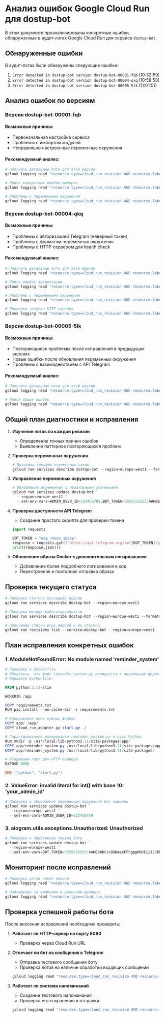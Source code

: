 # Анализ ошибок Google Cloud Run для dostup-bot

В этом документе проанализированы конкретные ошибки, обнаруженные в аудит-логах Google Cloud Run для сервиса `dostup-bot`.

## Обнаруженные ошибки

В аудит-логах были обнаружены следующие ошибки:

1. `Error detected in dostup-bot version dostup-bot-00001-fqb` (10:32:59)
2. `Error detected in dostup-bot version dostup-bot-00004-qkq` (10:58:58)
3. `Error detected in dostup-bot version dostup-bot-00005-5lk` (11:01:51)

## Анализ ошибок по версиям

### Версия dostup-bot-00001-fqb

#### Возможные причины:
- Первоначальная настройка сервиса
- Проблемы с импортом модулей
- Неправильно настроенные переменные окружения

#### Рекомендуемый анализ:
```powershell
# Получить детальные логи для этой версии
gcloud logging read "resource.type=cloud_run_revision AND resource.labels.service_name=dostup-bot AND resource.labels.revision_name=dostup-bot-00001-fqb" --limit=50

# Поиск конкретных ошибок импорта
gcloud logging read "resource.type=cloud_run_revision AND resource.labels.service_name=dostup-bot AND resource.labels.revision_name=dostup-bot-00001-fqb AND textPayload:ModuleNotFoundError" --limit=20

# Проблемы с переменными окружения
gcloud logging read "resource.type=cloud_run_revision AND resource.labels.service_name=dostup-bot AND resource.labels.revision_name=dostup-bot-00001-fqb AND textPayload:environ" --limit=20
```

### Версия dostup-bot-00004-qkq

#### Возможные причины:
- Проблемы с авторизацией Telegram (неверный токен)
- Проблемы с форматом переменных окружения
- Проблемы с HTTP-сервером для health check

#### Рекомендуемый анализ:
```powershell
# Получить детальные логи для этой версии
gcloud logging read "resource.type=cloud_run_revision AND resource.labels.service_name=dostup-bot AND resource.labels.revision_name=dostup-bot-00004-qkq" --limit=50

# Поиск ошибок авторизации
gcloud logging read "resource.type=cloud_run_revision AND resource.labels.service_name=dostup-bot AND resource.labels.revision_name=dostup-bot-00004-qkq AND textPayload:Unauthorized" --limit=20

# Проблемы с переменными окружения
gcloud logging read "resource.type=cloud_run_revision AND resource.labels.service_name=dostup-bot AND resource.labels.revision_name=dostup-bot-00004-qkq AND textPayload:ValueError" --limit=20

# Проверка запуска HTTP-сервера
gcloud logging read "resource.type=cloud_run_revision AND resource.labels.service_name=dostup-bot AND resource.labels.revision_name=dostup-bot-00004-qkq AND textPayload:cloud_run_adapter" --limit=20
```

### Версия dostup-bot-00005-5lk

#### Возможные причины:
- Повторяющиеся проблемы после исправлений в предыдущих версиях
- Новые ошибки после обновления переменных окружения
- Проблемы с взаимодействием с API Telegram

#### Рекомендуемый анализ:
```powershell
# Получить детальные логи для этой версии
gcloud logging read "resource.type=cloud_run_revision AND resource.labels.service_name=dostup-bot AND resource.labels.revision_name=dostup-bot-00005-5lk" --limit=50

# Поиск общих ошибок
gcloud logging read "resource.type=cloud_run_revision AND resource.labels.service_name=dostup-bot AND resource.labels.revision_name=dostup-bot-00005-5lk AND severity>=ERROR" --limit=20
```

## Общий план диагностики и исправления

1. **Изучение логов по каждой ревизии**
   - Определение точных причин ошибок
   - Выявление паттернов повторяющихся проблем

2. **Проверка переменных окружения**
   ```powershell
   # Проверка текущих переменных среды
   gcloud run services describe dostup-bot --region=europe-west1 --format="yaml(spec.template.spec.containers[0].env)"
   ```

3. **Исправление переменных окружения**
   ```powershell
   # Обновление переменных с правильными значениями
   gcloud run services update dostup-bot `
     --region=europe-west1 `
     --set-env-vars=ADMIN_USER_ID=123456789,BOT_TOKEN=5555555555:AAHBbbbCccDDDeeeFFFgggHHHiiiJJJkkk
   ```

4. **Проверка доступности API Telegram**
   - Создание простого скрипта для проверки токена
   ```python
   import requests
   
   BOT_TOKEN = "ваш_токен_здесь"
   response = requests.get(f"https://api.telegram.org/bot{BOT_TOKEN}/getMe")
   print(response.json())
   ```

5. **Обновление образа Docker с дополнительным логированием**
   - Добавление более подробного логирования в код
   - Перестроение и повторная отправка образа

## Проверка текущего статуса

```powershell
# Проверка статуса последней версии
gcloud run services describe dostup-bot --region=europe-west1

# Проверка метрик работоспособности
gcloud run services describe dostup-bot --region=europe-west1 --format="yaml(status)"

# Получение списка всех версий и их статуса
gcloud run revisions list --service=dostup-bot --region=europe-west1
```

## План исправления конкретных ошибок

### 1. ModuleNotFoundError: No module named 'reminder_system'

```powershell
# Проверка в Dockerfile
# Убедитесь, что файл reminder_system.py копируется в правильную директорию
# Обновите Dockerfile:

FROM python:3.11-slim

WORKDIR /app

COPY requirements.txt .
RUN pip install --no-cache-dir -r requirements.txt

# Копирование всех нужных файлов
COPY app/ /app/
COPY cloud_run_adapter.py start.py ./

# Гарантированное копирование reminder_system.py в путь Python
RUN mkdir -p /usr/local/lib/python3.11/site-packages/app/
COPY app/reminder_system.py /usr/local/lib/python3.11/site-packages/app/
COPY app/reminder_system.py /usr/local/lib/python3.11/site-packages/

# Открываем порт для HTTP-сервера
EXPOSE 8080

CMD ["python", "start.py"]
```

### 2. ValueError: invalid literal for int() with base 10: 'your_admin_id'

```powershell
# Проверка и обновление переменных окружения без кавычек
gcloud run services update dostup-bot `
  --region=europe-west1 `
  --set-env-vars=ADMIN_USER_ID=123456789
```

### 3. aiogram.utils.exceptions.Unauthorized: Unauthorized

```powershell
# Проверка и обновление токена бота
gcloud run services update dostup-bot `
  --region=europe-west1 `
  --set-env-vars=BOT_TOKEN=5555555555:AAHBbbbCccDDDeeeFFFgggHHHiiiJJJkkk
```

## Мониторинг после исправлений

```powershell
# Проверка логов новой версии
gcloud logging read "resource.type=cloud_run_revision AND resource.labels.service_name=dostup-bot AND timestamp>=\"$(Get-Date).AddMinutes(-30).ToString('o')\"" --limit=50

# Наблюдение за ошибками в реальном времени
gcloud logging read "resource.type=cloud_run_revision AND resource.labels.service_name=dostup-bot AND severity>=ERROR" --limit=20 --format="table(timestamp, severity, textPayload)" --freshness=1h
```

## Проверка успешной работы бота

После внесения исправлений необходимо проверить:

1. **Работает ли HTTP-сервер на порту 8080**
   - Проверка через Cloud Run URL

2. **Отвечает ли бот на сообщения в Telegram**
   - Отправка тестового сообщения боту
   - Проверка логов на наличие обработки входящих сообщений
   ```powershell
   gcloud logging read "resource.type=cloud_run_revision AND resource.labels.service_name=dostup-bot AND textPayload:\"Received message\"" --limit=20
   ```

3. **Работает ли система напоминаний**
   - Создание тестового напоминания
   - Проверка его сохранения и отправки
   ```powershell
   gcloud logging read "resource.type=cloud_run_revision AND resource.labels.service_name=dostup-bot AND textPayload:reminder" --limit=20
   ```
